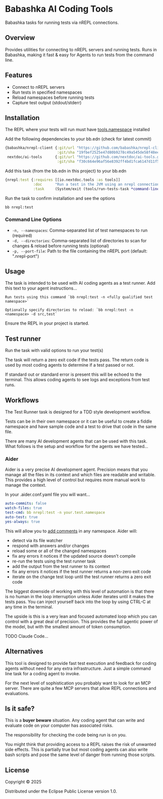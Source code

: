 # Babashka AI Coding Tools

Babashka tasks for running tests via nREPL connections.

## Overview

Provides utilities for connecting to nREPL servers and running tests.
Runs in Babashka, making it fast & easy for Agents to run tests from the command line.

## Features

- Connect to nREPL servers
- Run tests in specified namespaces
- Reload namespaces before running tests
- Capture test output (stdout/stderr)

## Installation

The REPL where your tests will run must have [tools.namespace](https://github.com/clojure/tools.namespace) installed

Add the following dependencies to your bb.edn (check for latest commit)

```clojure
{babashka/nrepl-client {:git/url "https://github.com/babashka/nrepl-client"
                        :git/sha "19fbef2525e47d80b9278c49a545de58f48ee7cf"}
 nextdoc/ai-tools      {:git/url "https://github.com/nextdoc/ai-tools.git"
                        :git/sha "f30c664e96af56e8392ff4bd1fca6147d11f589a"}}
```

Add this task (from the bb.edn in this project) to your bb.edn

```clojure
{nrepl:test {:requires [[io.nextdoc.tools :as tools]]
             :doc      "Run a test in the JVM using an nrepl connection i.e. fast test runner from cli"
             :task     (System/exit (tools/run-tests-task *command-line-args*))}}
```

Run the task to confirm installation and see the options

```bash
bb nrepl:test
```

### Command Line Options

- `-n, --namespaces`: Comma-separated list of test namespaces to run (required)
- `-d, --directories`: Comma-separated list of directories to scan for changes & reload before running tests (optional)
- `-p, --port-file`: Path to the file containing the nREPL port (default: ".nrepl-port")

## Usage

The task is intended to be used with AI coding agents as a test runner.
Add this text to your agent instructions...

```
Run tests using this command `bb nrepl:test -n <fully qualified test namespace>`

Optionally specify directories to reload: `bb nrepl:test -n <namespace> -d src,test`
```

Ensure the REPL in your project is started.

## Test runner

Run the task with valid options to run your test(s)

The task will return a zero exit code if the tests pass.
The return code is used by most coding agents to determine if a test passed or not.

If standard out or standard error is present this will be echoed to the terminal.
This allows coding agents to see logs and exceptions from test runs.

## Workflows

The Test Runner task is designed for a TDD style development workflow.

Tests can be in their own namespace or it can be useful to create a fiddle namespace and have sample code and a test to
drive that code in the same file.

There are many AI development agents that can be used with this task.
What follows is the setup and workflow for the agents we have tested...

### Aider

Aider is a very precise AI development agent.
Precision means that you manage all the files in its context and which files are readable and writable.
This provides a high level of control but requires more manual work to manage the context.

In your .aider.conf.yaml file you will want...

```yaml
auto-commits: false
watch-files: true
test-cmd: bb nrepl:test -n your.test.namespace
auto-test: true
yes-always: true
```

This will allow you to [add comments](https://aider.chat/docs/usage/watch.html#aider-in-your-ide) in any namespace. Aider will:

- detect via its file watcher
- respond with answers and/or changes
- reload some or all of the changed namespaces
- fix any errors it notices if the updated source doesn't compile
- re-run the tests using the test runner task
- add the output from the test runner to its context 
- fix any errors it notices if the test runner returns a non-zero exit code
- iterate on the change test loop until the test runner returns a zero exit code

The biggest downside of working with this level of automation is that there is no human in the loop interruption unless
Aider iterates until it makes the tests pass.
You can inject yourself back into the loop by using CTRL-C at any time in the terminal.

The upside is this is a very lean and focused automated loop which you can control with a great deal of precision.
This provides the full agentic power of the model, but with the smallest amount of token consumption.

TODO Claude Code...

## Alternatives

This tool is designed to provide fast test execution and feedback for coding agents without need for any extra
infrastructure. Just a simple command line task for a coding agent to invoke.

For the next level of sophistication you probably want to look for an MCP server.
There are quite a few MCP servers that allow REPL connections and evaluations.

## Is it safe?

This is a **buyer beware** situation. Any coding agent that can write and evaluate code on your computer has associated
risks.

The responsibility for checking the code being run is on you.

You might think that providing access to a REPL raises the risk of unwanted side effects.
This is partially true but most coding agents can also write bash scripts and pose the same level of danger from running
those scripts.

## License

Copyright © 2025

Distributed under the Eclipse Public License version 1.0.
